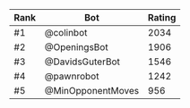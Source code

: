 Rank|Bot|Rating
---|---|---
#1|@colinbot|2034
#2|@OpeningsBot|1906
#3|@DavidsGuterBot|1546
#4|@pawnrobot|1242
#5|@MinOpponentMoves|956
